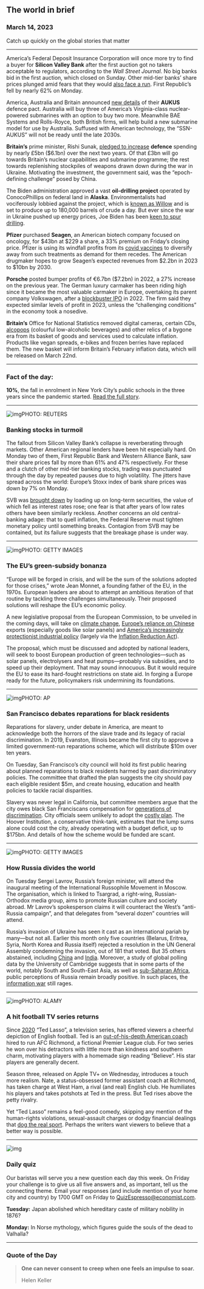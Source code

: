 ## The world in brief

### March 14, 2023

Catch up quickly on the global stories that matter



------



America’s Federal Deposit Insurance Corporation will once more try to find a buyer for **Silicon Valley Bank** after the first auction got no takers acceptable to regulators, according to the *Wall Street Journal*. No big banks bid in the first auction, which closed on Sunday. Other mid-tier banks’ share prices plunged amid fears that they would [also face a run](https://www.economist.com/leaders/2023/03/13/silicon-valley-bank-was-inadequately-regulated). First Republic’s fell by nearly 62% on Monday.

America, Australia and Britain announced [new details](https://www.economist.com/asia/2023/03/13/the-anglophone-military-alliance-in-asia-is-seriously-ambitious) of their **AUKUS** defence pact. Australia will buy three of America’s Virginia-class nuclear-powered submarines with an option to buy two more. Meanwhile BAE Systems and Rolls-Royce, both British firms, will help build a new submarine model for use by Australia. Suffused with American technology, the “SSN-AUKUS” will not be ready until the late 2030s.

**Britain’s** prime minister, Rishi Sunak, [pledged to increase](https://www.economist.com/britain/2023/03/13/britain-takes-a-fresh-look-at-its-foreign-policy) **defence** spending by nearly £5bn ($6.1bn) over the next two years. Of that £3bn will go towards Britain’s nuclear capabilities and submarine programme; the rest towards replenishing stockpiles of weapons drawn down during the war in Ukraine. Motivating the investment, the government said, was the “epoch-defining challenge” posed by China.

The Biden administration approved a vast **oil-drilling project** operated by ConocoPhillips on federal land in **Alaska**. Environmentalists had vociferously lobbied against the project, which is [known as Willow](https://www.economist.com/essay/2022/09/08/the-alaskan-wilderness-reveals-the-past-and-the-future) and is set to produce up to 180,000 barrels of crude a day. But ever since the war in Ukraine pushed up energy prices, Joe Biden has been [keen to spur drilling](https://www.economist.com/united-states/2023/02/09/joe-biden-is-not-quitting-fossil-fuels).

**Pfizer** purchased **Seagen**, an American biotech company focused on oncology, for $43bn at $229 a share, a 33% premium on Friday’s closing price. Pfizer is using its windfall profits from its [covid vaccines](https://www.economist.com/business/2021/04/10/pfizers-boss-thinks-covid-19-is-reshaping-big-pharma-for-the-better) to diversify away from such treatments as demand for them recedes. The American drugmaker hopes to grow Seagen’s expected revenues from $2.2bn in 2023 to $10bn by 2030.

**Porsche** posted bumper profits of €6.7bn ($7.2bn) in 2022, a 27% increase on the previous year. The German luxury carmaker has been riding high since it became the most valuable carmaker in Europe, overtaking its parent company Volkswagen, after a [blockbuster IPO](https://www.economist.com/business/2022/09/22/porsche-goes-to-market) in 2022. The firm said they expected similar levels of profit in 2023, unless the “challenging conditions” in the economy took a nosedive.

**Britain’s** Office for National Statistics removed digital cameras, certain CDs, [alcopops](https://www.economist.com/1843/2019/09/27/the-case-against-hard-seltzer) (colourful low-alcoholic beverages) and other relics of a bygone era from its basket of goods and services used to calculate inflation. Products like vegan spreads, e-bikes and frozen berries have replaced them. The new basket will inform Britain’s February inflation data, which will be released on March 22nd.



------



### Fact of the day: 

**10%**, the fall in enrolment in New York City’s public schools in the three years since the pandemic started. [Read the full story](https://www.economist.com/united-states/2023/03/09/americas-schools-are-heading-for-a-crunch).



------





![img](https://niceboy.online/insight/public/Espresso/PHOTOS/20230318_dap301.jpg)PHOTO: REUTERS

### Banking stocks in turmoil

The fallout from Silicon Valley Bank’s collapse is reverberating through markets. Other American regional lenders have been hit especially hard. On Monday two of them, First Republic Bank and Western Alliance Bank, saw their share prices fall by more than 61% and 47% respectively. For these and a clutch of other mid-tier banking stocks, trading was punctuated through the day by repeated pauses due to high volatility. The jitters have spread across the world: Europe’s Stoxx index of bank share prices was down by 7% on Monday.

SVB was [brought down](https://www.economist.com/finance-and-economics/2023/03/10/what-does-silicon-valley-banks-collapse-mean-for-the-financial-system) by loading up on long-term securities, the value of which fell as interest rates rose; one fear is that after years of low rates others have been similarly reckless. Another concerns an old central-banking adage: that to quell inflation, the Federal Reserve must tighten monetary policy until something breaks. Contagion from SVB may be contained, but its failure suggests that the breakage phase is under way.



------



![img](https://niceboy.online/insight/public/Espresso/PHOTOS/20230318_dap307.jpg)PHOTO: GETTY IMAGES

### The EU’s green-subsidy bonanza

“Europe will be forged in crisis, and will be the sum of the solutions adopted for those crises,” wrote Jean Monnet, a founding father of the EU, in the 1970s. European leaders are about to attempt an ambitious iteration of that routine by tackling three challenges simultaneously. Their proposed solutions will reshape the EU’s economic policy.

A new legislative proposal from the European Commission, to be unveiled in the coming days, will take on [climate change](https://www.economist.com/europe/2022/08/11/a-changing-climate-is-bad-news-for-a-continent-that-doesnt-like-change), [Europe’s reliance on Chinese](https://www.economist.com/europe/2022/06/16/germany-is-recalibrating-its-close-economic-ties-with-china) exports (especially goods like solar panels) and [America’s increasingly protectionist industrial policy](https://www.economist.com/finance-and-economics/2023/01/09/what-americas-protectionist-turn-means-for-the-world) (largely via the [Inflation Reduction Act](https://www.economist.com/europe/2022/12/01/americas-green-subsidies-are-causing-headaches-in-europe)).

The proposal, which must be discussed and adopted by national leaders, will seek to boost European production of green technologies—such as solar panels, electrolysers and heat pumps—probably via subsidies, and to speed up their deployment. That may sound innocuous. But it would require the EU to ease its hard-fought restrictions on state aid. In forging a Europe ready for the future, policymakers risk undermining its foundations.



------



![img](https://niceboy.online/insight/public/Espresso/PHOTOS/20230318_dap306.jpg)PHOTO: AP

### San Francisco debates reparations for black residents

Reparations for slavery, under debate in America, are meant to acknowledge both the horrors of the slave trade and its legacy of racial discrimination. In 2019, Evanston, Illinois became the first city to approve a limited government-run reparations scheme, which will distribute $10m over ten years.

On Tuesday, San Francisco’s city council will hold its first public hearing about planned reparations to black residents harmed by past discriminatory policies. The committee that drafted the plan suggests the city should pay each eligible resident $5m, and create housing, education and health policies to tackle racial disparities.

Slavery was never legal in California, but committee members argue that the city owes black San Franciscans compensation for [generations of discrimination](https://www.economist.com/united-states/2019/06/29/the-idea-of-reparations-for-slavery-is-morally-appealing-but-flawed). City officials seem unlikely to adopt the [costly plan](https://www.economist.com/finance-and-economics/2020/06/18/the-economics-of-reparations). The Hoover Institution, a conservative think-tank, estimates that the lump sums alone could cost the city, already operating with a budget deficit, up to $175bn. And details of how the scheme would be funded are scant.



------



![img](https://niceboy.online/insight/public/Espresso/PHOTOS/20230318_dap305.jpg)PHOTO: GETTY IMAGES

### How Russia divides the world

On Tuesday Sergei Lavrov, Russia’s foreign minister, will attend the inaugural meeting of the International Russophile Movement in Moscow. The organisation, which is linked to Tsargrad, a right-wing, Russian-Orthodox media group, aims to promote Russian culture and society abroad. Mr Lavrov’s spokesperson claims it will counteract the West’s “anti-Russia campaign”, and that delegates from “several dozen” countries will attend.

Russia’s invasion of Ukraine has seen it cast as an international pariah by many—but not all. Earlier this month only five countries (Belarus, Eritrea, Syria, North Korea and Russia itself) rejected a resolution in the UN General Assembly condemning the invasion, out of 181 that voted. But 35 others abstained, including [China](https://www.economist.com/china/2023/03/02/chinese-arms-could-revive-russias-failing-war) and [India](https://www.economist.com/asia/2022/11/24/on-foreign-policy-india-is-reliably-unreliable). Moreover, a study of global polling data by the University of Cambridge suggests that in some parts of the world, notably South and South-East Asia, as well as [sub-Saharan Africa](https://www.economist.com/leaders/2023/02/23/south-africas-diplomatic-descent), public perceptions of Russia remain broadly positive. In such places, the [information war](https://www.economist.com/international/2022/09/22/how-russia-is-trying-to-win-over-the-global-south) still rages.



------



![img](https://niceboy.online/insight/public/Espresso/PHOTOS/20230318_dap302.jpg)PHOTO: ALAMY

### A hit football TV series returns

Since [2020](https://www.economist.com/culture/2021/12/13/the-best-television-shows-of-2021) “Ted Lasso”, a television series, has offered viewers a cheerful depiction of English football. Ted is an [out-of-his-depth American coach](http://espresso.economist.com/72d77c3011a916a4403e8342c57c6782) hired to run AFC Richmond, a fictional Premier League club. For two series he won over his detractors with little more than kindness and southern charm, motivating players with a homemade sign reading “Believe”. His star players are generally decent.

Season three, released on Apple TV+ on Wednesday, introduces a touch more realism. Nate, a status-obsessed former assistant coach at Richmond, has taken charge at West Ham, a rival (and real) English club. He humiliates his players and takes potshots at Ted in the press. But Ted rises above the petty rivalry.

Yet “Ted Lasso” remains a feel-good comedy, skipping any mention of the human-rights violations, sexual-assault charges or dodgy financial dealings that [dog the real sport](https://www.economist.com/culture/2022/09/02/englands-football-clubs-are-playthings-for-the-global-elite). Perhaps the writers want viewers to believe that a better way is possible.



------



![img](https://niceboy.online/insight/public/Espresso/PHOTOS/QuizNEW_37_55.jpeg)

### Daily quiz

Our baristas will serve you a new question each day this week. On Friday your challenge is to give us all five answers and, as important, tell us the connecting theme. Email your responses (and include mention of your home city and country) by 1700 GMT on Friday to [QuizEspresso@economist.com](https://mail.google.com/mail/?view=cm&fs=1&tf=1&to=QuizEspresso@economist.com).

**Tuesday:** Japan abolished which hereditary caste of military nobility in 1876?

**Monday:** In Norse mythology, which figures guide the souls of the dead to Valhalla?



------



### Quote of the Day



> **One can never consent to creep when one feels an impulse to soar.**
>
> Helen Keller

